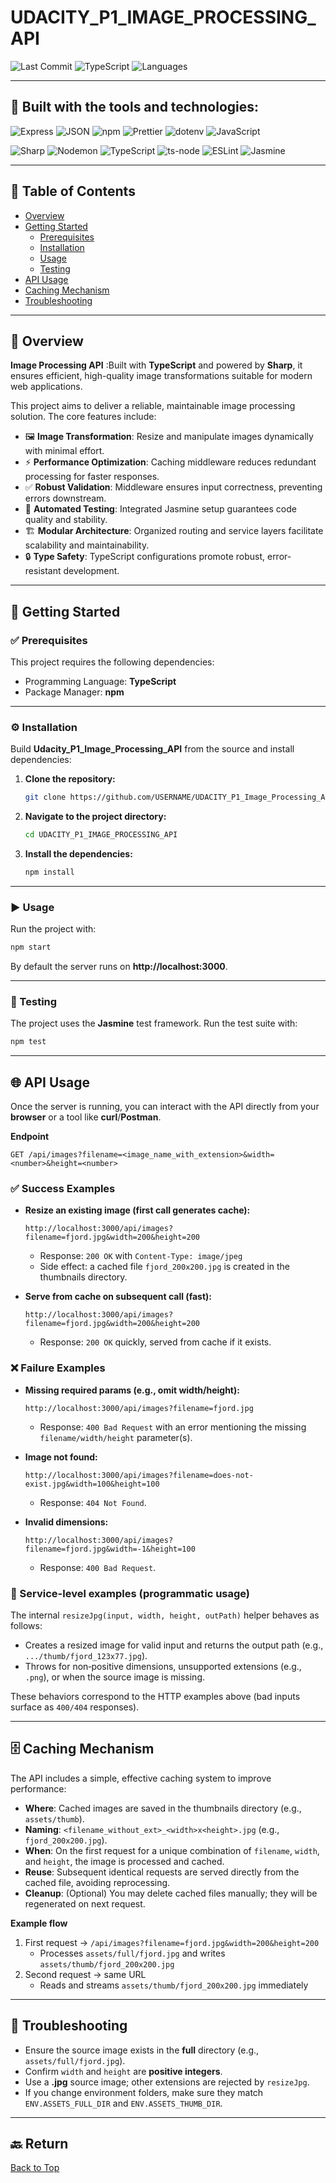 # UDACITY_P1_IMAGE_PROCESSING_API

![Last Commit](https://img.shields.io/github/last-commit/AbdKhuffash/Udacity_P1_Image_Processing_API?color=blue&label=last%20commit)
![TypeScript](https://img.shields.io/badge/typescript-81.7%25-blue) 
![Languages](https://img.shields.io/badge/languages-2-brightgreen)

---

## 🚀 Built with the tools and technologies:

![Express](https://img.shields.io/badge/Express-black?logo=express&logoColor=white)
![JSON](https://img.shields.io/badge/JSON-black?logo=json&logoColor=white)
![npm](https://img.shields.io/badge/npm-CB3837?logo=npm&logoColor=white)
![Prettier](https://img.shields.io/badge/Prettier-F7B93E?logo=prettier&logoColor=black)
![dotenv](https://img.shields.io/badge/.ENV-ECD53F?logo=dotenv&logoColor=black)
![JavaScript](https://img.shields.io/badge/JavaScript-F7DF1E?logo=javascript&logoColor=black)

![Sharp](https://img.shields.io/badge/sharp-00C300?logo=sharp&logoColor=white)
![Nodemon](https://img.shields.io/badge/Nodemon-76D04B?logo=nodemon&logoColor=white)
![TypeScript](https://img.shields.io/badge/TypeScript-007ACC?logo=typescript&logoColor=white)
![ts-node](https://img.shields.io/badge/ts--node-3178C6?logo=ts-node&logoColor=white)
![ESLint](https://img.shields.io/badge/ESLint-4B32C3?logo=eslint&logoColor=white)
![Jasmine](https://img.shields.io/badge/Jasmine-8A4182?logo=jasmine&logoColor=white)

---

## 📑 Table of Contents
- [Overview](#overview)
- [Getting Started](#getting-started)
  - [Prerequisites](#prerequisites)
  - [Installation](#installation)
  - [Usage](#usage)
  - [Testing](#testing)
- [API Usage](#api-usage)
- [Caching Mechanism](#caching-mechanism)
- [Troubleshooting](#troubleshooting)

---

## 📖 Overview

**Image Processing API** :Built with **TypeScript** and powered by **Sharp**, it ensures efficient, high-quality image transformations suitable for modern web applications.

This project aims to deliver a reliable, maintainable image processing solution. The core features include:

- 🖼️ **Image Transformation**: Resize and manipulate images dynamically with minimal effort.  
- ⚡ **Performance Optimization**: Caching middleware reduces redundant processing for faster responses.  
- ✅ **Robust Validation**: Middleware ensures input correctness, preventing errors downstream.  
- 🧪 **Automated Testing**: Integrated Jasmine setup guarantees code quality and stability.  
- 🏗️ **Modular Architecture**: Organized routing and service layers facilitate scalability and maintainability.  
- 🔒 **Type Safety**: TypeScript configurations promote robust, error-resistant development.  

---

## 🚀 Getting Started

### ✅ Prerequisites
This project requires the following dependencies:

- Programming Language: **TypeScript**  
- Package Manager: **npm**

---

### ⚙️ Installation
Build **Udacity_P1_Image_Processing_API** from the source and install dependencies:

1. **Clone the repository:**
   ```bash
   git clone https://github.com/USERNAME/UDACITY_P1_Image_Processing_API
   ```

2. **Navigate to the project directory:**
   ```bash
   cd UDACITY_P1_IMAGE_PROCESSING_API
   ```

3. **Install the dependencies:**
   ```bash
   npm install
   ```

---

### ▶️ Usage
Run the project with:

```bash
npm start
```

By default the server runs on **http://localhost:3000**.

---

### 🧪 Testing
The project uses the **Jasmine** test framework. Run the test suite with:

```bash
npm test
```

---

## 🌐 API Usage

Once the server is running, you can interact with the API directly from your **browser** or a tool like **curl**/**Postman**.

**Endpoint**
```
GET /api/images?filename=<image_name_with_extension>&width=<number>&height=<number>
```

### ✅ Success Examples 

- **Resize an existing image (first call generates cache):**
  ```
  http://localhost:3000/api/images?filename=fjord.jpg&width=200&height=200
  ```
  - Response: `200 OK` with `Content-Type: image/jpeg`  
  - Side effect: a cached file `fjord_200x200.jpg` is created in the thumbnails directory.

- **Serve from cache on subsequent call (fast):**
  ```
  http://localhost:3000/api/images?filename=fjord.jpg&width=200&height=200
  ```
  - Response: `200 OK` quickly, served from cache if it exists.

### ❌ Failure Examples 

- **Missing required params (e.g., omit width/height):**
  ```
  http://localhost:3000/api/images?filename=fjord.jpg
  ```
  - Response: `400 Bad Request` with an error mentioning the missing `filename/width/height` parameter(s).

- **Image not found:**
  ```
  http://localhost:3000/api/images?filename=does-not-exist.jpg&width=100&height=100
  ```
  - Response: `404 Not Found`.

- **Invalid dimensions:**
  ```
  http://localhost:3000/api/images?filename=fjord.jpg&width=-1&height=100
  ```
  - Response: `400 Bad Request`.

### 🧩 Service-level examples (programmatic usage)

The internal `resizeJpg(input, width, height, outPath)` helper  behaves as follows:

- Creates a resized image for valid input and returns the output path (e.g., `.../thumb/fjord_123x77.jpg`).
- Throws for non‑positive dimensions, unsupported extensions (e.g., `.png`), or when the source image is missing.

These behaviors correspond to the HTTP examples above (bad inputs surface as `400/404` responses).

---

## 🗄️ Caching Mechanism

The API includes a simple, effective caching system to improve performance:

- **Where**: Cached images are saved in the thumbnails directory (e.g., `assets/thumb`).  
- **Naming**: `<filename_without_ext>_<width>x<height>.jpg` (e.g., `fjord_200x200.jpg`).  
- **When**: On the first request for a unique combination of `filename`, `width`, and `height`, the image is processed and cached.  
- **Reuse**: Subsequent identical requests are served directly from the cached file, avoiding reprocessing.  
- **Cleanup**: (Optional) You may delete cached files manually; they will be regenerated on next request.

**Example flow**

1. First request → `/api/images?filename=fjord.jpg&width=200&height=200`  
   - Processes `assets/full/fjord.jpg` and writes `assets/thumb/fjord_200x200.jpg`  
2. Second request → same URL  
   - Reads and streams `assets/thumb/fjord_200x200.jpg` immediately

---

## 🔧 Troubleshooting

- Ensure the source image exists in the **full** directory (e.g., `assets/full/fjord.jpg`).  
- Confirm `width` and `height` are **positive integers**.  
- Use a **.jpg** source image; other extensions are rejected by `resizeJpg`.  
- If you change environment folders, make sure they match `ENV.ASSETS_FULL_DIR` and `ENV.ASSETS_THUMB_DIR`.

---

## 🔙 Return
[Back to Top](#udacity_p1_image_processing_api)
